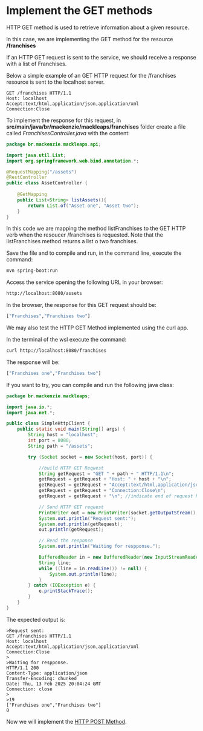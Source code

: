# Implement the GET methods

HTTP GET method is used to retrieve information about a given resource.

In this case, we are implementing the GET method for the resource **/franchises**

If an HTTP GET request is sent to the service, we should receive a response with a list of Franchises.

Below a simple example of an GET HTTP request for the /franchises resource is sent to the localhost server.

```
GET /franchises HTTP/1.1
Host: localhost
Accept:text/html,application/json,application/xml
Connection:Close
```

To implement the response for this request, in **src/main/java/br/mackenzie/mackleaps/franchises** folder create a file called _FranchisesController.java_ with the content:

```java
package br.mackenzie.mackleaps.api;

import java.util.List;
import org.springframework.web.bind.annotation.*;

@RequestMapping("/assets")
@RestController
public class AssetController {
    
    @GetMapping
    public List<String> listAssets(){
        return List.of("Asset one", "Asset two");
    }
}
```

In this code we are mapping the method listFranchises to the GET HTTP verb when the resoucer /franchises is requested.
Note that the listFranchises method returns a list o two franchises.

Save the file and to compile and run, in the command line, execute the command:

```bash
mvn spring-boot:run
```

Access the service opening the following URL in your browser:

```bash
http://localhost:8080/assets
```

In the browser, the response for this GET request should be:

```bash
["Franchises","Franchises two"]
```

We may also test the HTTP GET Method implemented using the curl app.

In the terminal of the wsl execute the command:

```bash
curl http://localhost:8080/franchises
```

The response will be:

```bash
["Franchises one","Franchises two"]
```

If you want to try, you can compile and run the following java class:

```java
package br.mackenzie.mackleaps;

import java.io.*;
import java.net.*;

public class SimpleHttpClient {
    public static void main(String[] args) {
        String host = "localhost";
        int port = 8080;
        String path = "/assets";

        try (Socket socket = new Socket(host, port)) {

            //build HTTP GET Request
            String getRequest = "GET " + path + " HTTP/1.1\n";
            getRequest = getRequest + "Host: " + host + "\n";
            getRequest = getRequest + "Accept:text/html,application/json,application/xml\n";
            getRequest = getRequest + "Connection:Close\n";
            getRequest = getRequest + "\n"; //indicate end of request header.

            // Send HTTP GET request
            PrintWriter out = new PrintWriter(socket.getOutputStream(), true);
            System.out.println("Request sent:");
            System.out.println(getRequest);
            out.println(getRequest);

            // Read the response
            System.out.println("Waiting for respponse.");

            BufferedReader in = new BufferedReader(new InputStreamReader(socket.getInputStream()));
            String line;
            while ((line = in.readLine()) != null) {
                System.out.println(line);
            }
        } catch (IOException e) {
            e.printStackTrace();
        }
    }
}


```
The expected output is:

```
>Request sent:
GET /franchises HTTP/1.1
Host: localhost
Accept:text/html,application/json,application/xml
Connection:Close
>
>Waiting for respponse.
HTTP/1.1 200
Content-Type: application/json
Transfer-Encoding: chunked
Date: Thu, 13 Feb 2025 20:04:24 GMT
Connection: close
>
>19
["Franchises one","Franchises two"]
0
```


Now we will implement the [HTTP POST Method](https://mackcloud.mackenzie.br/gitlab/digital-internship/asset-rest-api/-/blob/main/HTTP_POST.md?ref_type=heads).

```
